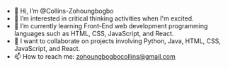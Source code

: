 - 👋 Hi, I’m @Collins-Zohoungbogbo
- 👀 I’m interested in critical thinking activities when I'm excited.
- 🌱 I’m currently learning Front-End web development programming languages such as HTML, CSS, JavaScript, and React.
- 💞️ I want to collaborate on projects involving Python, Java, HTML, CSS, JavaScript, and React.
- 📫 How to reach me: zohoungbogbocollins@gmail.com

<!---
emperor-cenz/emperor-cenz is a ✨ special ✨ repository because its `README.md` (this file) appears on your GitHub profile.
You can click the Preview link to take a look at your changes.
--->
